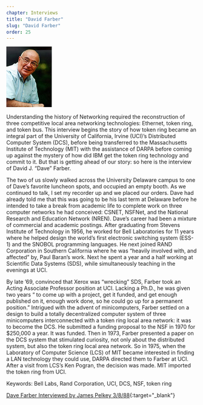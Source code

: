 ```yaml
---
chapter: Interviews
title: "David Farber"
slug: "David Farber"
order: 25
---
```


![David Farber](/assets/img/david-farber-l.jpg)

Understanding the history of Networking required the reconstruction of three competitive local area networking technologies: Ethernet, token ring, and token bus. This interview begins the story of how token ring became an integral part of the University of California, Irvine (UCI)’s Distributed Computer System (DCS), before being transferred to the Massachusetts Institute of Technology (MIT) with the assistance of DARPA before coming up against the mystery of how did IBM get the token ring technology and commit to it. But that is getting ahead of our story: so here is the interview of David J. “Dave” Farber.

The two of us slowly walked across the University Delaware campus to one of Dave’s favorite luncheon spots, and occupied an empty booth. As we continued to talk, I set my recorder up and we placed our orders. Dave had already told me that this was going to be his last term at Delaware before he intended to take a break from academic life to complete work on three computer networks he had conceived: CSNET, NSFNet, and the National Research and Education Network (NREN). Dave’s career had been a mixture of commercial and academic postings. After graduating from Stevens Institute of Technology in 1956, he worked for Bell Laboratories for 11 years where he helped design the world’s first electronic switching system (ESS-1) and the SNOBOL programming languages. He next joined RAND Corporation in Southern California where he was “heavily involved with, and affected” by, Paul Baran’s work. Next he spent a year and a half working at Scientific Data Systems (SDS), while simultaneously teaching in the evenings at UCI.

By late ’69, convinced that Xerox was “wrecking” SDS, Farber took an Acting Associate Professor position at UCI. Lacking a Ph.D., he was given two years “ to come up with a project, get it funded, and get enough published on it, enough work done, so he could go up for a permanent position.” Intrigued with the advent of minicomputers, Farber settled on a design to build a totally decentralized computer system of three minicomputers interconnected with a token ring local area network: it was to become the DCS. He submitted a funding proposal to the NSF in 1970 for $250,000 a year. It was funded. Then in 1973, Farber presented a paper on the DCS system that stimulated curiosity, not only about the distributed system, but also the token ring local area network. So in 1975, when the Laboratory of Computer Science (LCS) of MIT became interested in finding a LAN technology they could use, DARPA directed them to Farber at UCI. After a visit from LCS’s Ken Pogran, the decision was made. MIT imported the token ring from UCI.

Keywords: Bell Labs, Rand Corporation, UCI, DCS, NSF, token ring

[Dave Farber Interviewed by James Pelkey 3/8/88](https://archive.computerhistory.org/resources/access/text/2017/09/102740206-05-01-acc.pdf){:target="_blank"}
